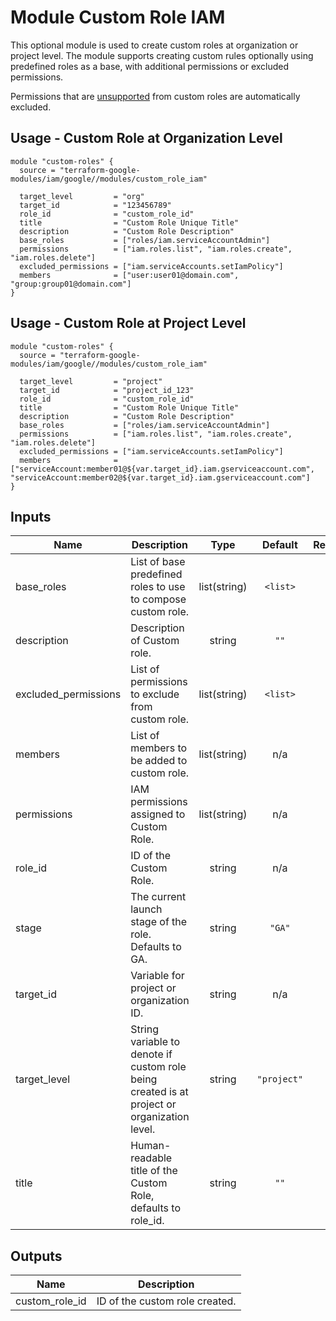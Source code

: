 # Module Custom Role IAM

This optional module is used to create custom roles at organization or project level. The module supports creating custom rules optionally using predefined roles as a base, with additional permissions or excluded permissions.

Permissions that are [unsupported](https://cloud.google.com/iam/docs/custom-roles-permissions-support) from custom roles are automatically excluded.

## Usage - Custom Role at Organization Level

```hcl
module "custom-roles" {
  source = "terraform-google-modules/iam/google//modules/custom_role_iam"

  target_level         = "org"
  target_id            = "123456789"
  role_id              = "custom_role_id"
  title                = "Custom Role Unique Title"
  description          = "Custom Role Description"
  base_roles           = ["roles/iam.serviceAccountAdmin"]
  permissions          = ["iam.roles.list", "iam.roles.create", "iam.roles.delete"]
  excluded_permissions = ["iam.serviceAccounts.setIamPolicy"]
  members              = ["user:user01@domain.com", "group:group01@domain.com"]
}
```

## Usage - Custom Role at Project Level

```hcl
module "custom-roles" {
  source = "terraform-google-modules/iam/google//modules/custom_role_iam"

  target_level         = "project"
  target_id            = "project_id_123"
  role_id              = "custom_role_id"
  title                = "Custom Role Unique Title"
  description          = "Custom Role Description"
  base_roles           = ["roles/iam.serviceAccountAdmin"]
  permissions          = ["iam.roles.list", "iam.roles.create", "iam.roles.delete"]
  excluded_permissions = ["iam.serviceAccounts.setIamPolicy"]
  members              = ["serviceAccount:member01@${var.target_id}.iam.gserviceaccount.com", "serviceAccount:member02@${var.target_id}.iam.gserviceaccount.com"]
}
```

<!-- BEGINNING OF PRE-COMMIT-TERRAFORM DOCS HOOK -->
## Inputs

| Name | Description | Type | Default | Required |
|------|-------------|:----:|:-----:|:-----:|
| base\_roles | List of base predefined roles to use to compose custom role. | list(string) | `<list>` | no |
| description | Description of Custom role. | string | `""` | no |
| excluded\_permissions | List of permissions to exclude from custom role. | list(string) | `<list>` | no |
| members | List of members to be added to custom role. | list(string) | n/a | yes |
| permissions | IAM permissions assigned to Custom Role. | list(string) | n/a | yes |
| role\_id | ID of the Custom Role. | string | n/a | yes |
| stage | The current launch stage of the role. Defaults to GA. | string | `"GA"` | no |
| target\_id | Variable for project or organization ID. | string | n/a | yes |
| target\_level | String variable to denote if custom role being created is at project or organization level. | string | `"project"` | no |
| title | Human-readable title of the Custom Role, defaults to role_id. | string | `""` | no |

## Outputs

| Name | Description |
|------|-------------|
| custom\_role\_id | ID of the custom role created. |

<!-- END OF PRE-COMMIT-TERRAFORM DOCS HOOK -->
